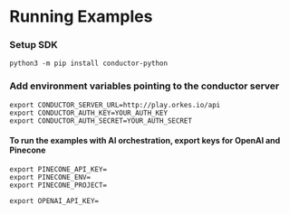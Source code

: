 # Running Examples

### Setup SDK
```shell
python3 -m pip install conductor-python
```
### Add environment variables pointing to the conductor server

```shell
export CONDUCTOR_SERVER_URL=http://play.orkes.io/api
export CONDUCTOR_AUTH_KEY=YOUR_AUTH_KEY
export CONDUCTOR_AUTH_SECRET=YOUR_AUTH_SECRET
```

#### To run the examples with AI orchestration, export keys for OpenAI and Pinecone
```shell
export PINECONE_API_KEY=
export PINECONE_ENV=
export PINECONE_PROJECT=

export OPENAI_API_KEY=
```


